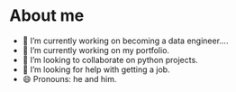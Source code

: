 # About me

- 🔭 I’m currently working on becoming a data engineer....
- 🌱 I’m currently working on my portfolio.
- 👯 I’m looking to collaborate on python projects.
- 🤔 I’m looking for help with getting a job.
- 😄 Pronouns: he and him.
